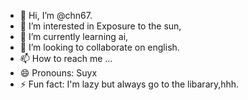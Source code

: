 - 👋 Hi, I’m @chn67.
- 👀 I’m interested in Exposure to the sun,
- 🌱 I’m currently learning ai,
- 💞️ I’m looking to collaborate on english.
- 📫 How to reach me ...
- 😄 Pronouns: Suyx
- ⚡ Fun fact: I'm lazy but always go to the libarary,hhh.

<!---
eur67/eur67 is a ✨ special ✨ repository because its `README.md` (this file) appears on your GitHub profile.
You can click the Preview link to take a look at your changes.
--->
